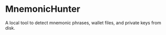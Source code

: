 # MnemonicHunter
A local tool to detect mnemonic phrases, wallet files, and private keys from disk.
